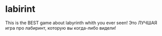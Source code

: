 # labirint
This is the BEST game about labyrinth whith you ever seen!
Это ЛУЧШАЯ игра про лабиринт, которую вы когда-либо видели!
